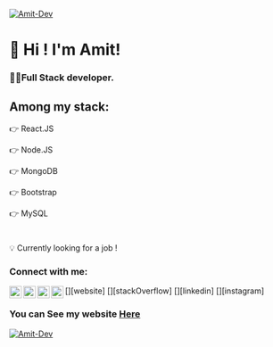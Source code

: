 [<img src="https://i.ibb.co/BCvQpHK/universe-top.jpg" alt="Amit-Dev" />](https://amit-dev-webpage.web.app/)

# 👋 Hi ! I'm Amit!

###  👨‍💻Full Stack developer. 

## Among my stack:

👉 React.JS

👉 Node.JS

👉 MongoDB

👉 Bootstrap

👉 MySQL

#

💡 Currently looking for a job !


### Connect with me:

[<img align="left" alt="amit-web" width="22px" src="https://amit-dev-webpage.web.app/" />][website]
[<img align="left" alt="amit-stack overflow" width="22px" src="https://stackoverflow.com/users/17137370/amit-hagag" />][stackOverflow]
[<img align="left" alt="amit-LinkedIn" width="22px" src="https://www.linkedin.com/in/amit-hagag/" />][linkedin]
[<img align="left" alt="amit-Instagram" width="22px" src="https://www.instagram.com/amit_hg2/" />][instagram]


### You can See my website [Here](https://amit-dev-webpage.web.app/)


[<img src="https://i.ibb.co/Tkpv2g9/universe-bottom.jpg" alt="Amit-Dev" />](https://amit-dev-webpage.web.app/)




